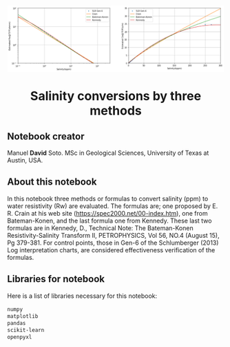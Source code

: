 <div class="cell markdown">

<img src="portada.PNG" style="width:1000px" align="center">

<h1><center>Salinity conversions by three methods</h1></center>

<h2>Notebook creator</h2>

Manuel **David** Soto. MSc in Geological Sciences, University of Texas
at Austin, USA.

<h2>About this notebook</h2>

In this notebook three methods or formulas to convert salinity (ppm) to
water resistivity (Rw) are evaluated. The formulas are; one proposed by
E. R. Crain at his web site (<https://spec2000.net/00-index.htm>), one
from Bateman-Konen, and the last formula one from Kennedy. These last
two formulas are in Kennedy, D., Technical Note: The Bateman-Konen
Resistivity-Salinity Transform II, PETROPHYSICS, Vol 56, NO.4 (August
15), Pg 379-381. For control points, those in Gen-6 of the Schlumberger
(2013) Log interpretation charts, are considered effectiveness
verification of the formulas.

<h2>Libraries for notebook</h2>

Here is a list of libraries necessary for this notebook:

    numpy
    matplotlib
    pandas
    scikit-learn
    openpyxl
